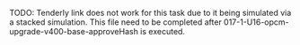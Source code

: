 TODO: Tenderly link does not work for this task due to it being simulated via a stacked simulation. This file need to be completed after 017-1-U16-opcm-upgrade-v400-base-approveHash is executed.